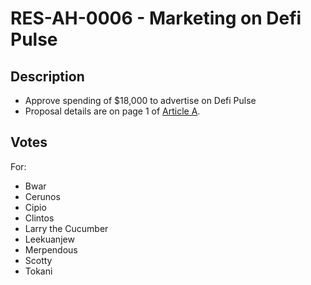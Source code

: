 # RES-AH-0006 - Marketing on Defi Pulse
## Description
- Approve spending of $18,000 to advertise on Defi Pulse 
- Proposal details are on page 1 of [Article A](RES-AH-0006-Article-A.pdf).
## Votes
For:
- Bwar
- Cerunos
- Cipio
- Clintos
- Larry the Cucumber
- Leekuanjew
- Merpendous
- Scotty
- Tokani
